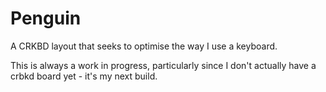 # Penguin

A CRKBD layout that seeks to optimise the way I use a keyboard.

This is always a work in progress, particularly since I don't actually have a
crbkd board yet - it's my next build.